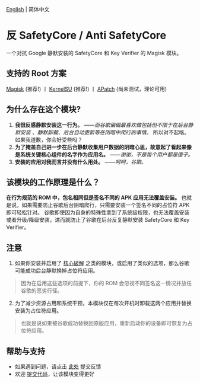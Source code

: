 [English](README.md) | 简体中文

# **反 SafetyCore / Anti SafetyCore**
一个对抗 Google 静默安装的 SafetyCore 和 Key Verifier 的 Magisk 模块。

## 支持的 Root 方案
[Magisk](https://github.com/topjohnwu/Magisk) (推荐!) 丨 [KernelSU](https://github.com/tiann/KernelSU) (推荐!) 丨 [APatch](https://github.com/bmax121/APatch) (尚未测试，理论可用)

## 为什么存在这个模块?

1. **我很反感静默安装这一行为。** *——而谷歌偏偏最喜欢做包括但不限于在后台静默安装 、静默卸载、后台自动更新等在阴暗中爬行的事情。*
所以对不起咯。如果我道歉，你会好受些吗？
2. **为了掩盖自己进一步在后台静默收集用户数据的阴暗心思，故意起了看起来像是系统关键核心组件的名字作为应用名。** *——谢谢，不是每个用户都是傻子。*
3. **安装的应用对我而言并没有什么用处。** *——呵呵，谷歌。*

## 该模块的工作原理是什么？

**在行为规范的 ROM 中，包名相同但是签名不同的 APK 应用无法覆盖安装。**
也就是说，如果需要防止谷歌后台阴暗爬行，只需要安装一个签名不同的占位符 APK 即可轻松针对。
谷歌即使因为自身的特殊性拿到了系统级权限，也无法覆盖安装或者升级/降级安装，进而就防止了谷歌在后台反复静默安装 SafetyCore 和 Key Verifier。

## 注意

1. 如果你安装并启用了 [核心破解](https://github.com/LSPosed/CorePatch) 之类的模块，或启用了类似的选项，那么谷歌可能成功后台静默换掉占位符应用。
> 因为在启用这些选项的前提下，你的 ROM 会忽视不同签名这一情况并放任谷歌的恶劣行径。
2. 为了减少资源占用和系统干预，本模块仅在每次开机时卸载这两个应用并替换安装为占位符应用。
> 也就是说如果被谷歌成功替换回原版应用，重新启动你的设备即可恢复为占位符应用。

## 帮助与支持
- 如果遇到问题，请点击 [此处](https://github.com/Astoritin/AntiSafetyCore/issues) 提交反馈
- 欢迎 [提交代码](https://github.com/Astoritin/AntiSafetyCore/pulls)，让该模块变得更好
